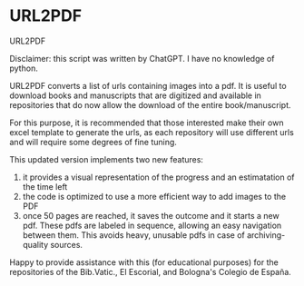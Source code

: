 # URL2PDF
URL2PDF

Disclaimer: this script was written by ChatGPT. I have no knowledge of python.

URL2PDF converts a list of urls containing images into a pdf. It is useful to download books and manuscripts that are digitized and available in repositories that do now allow the download of the entire book/manuscript.

For this purpose, it is recommended that those interested make their own excel template to generate the urls, as each repository will use different urls and will require some degrees of fine tuning. 

This updated version implements two new features:
  1. it provides a visual representation of the progress and an estimatation of the time left
  2. the code is optimized to use a more efficient way to add images to the PDF
  3. once 50 pages are reached, it saves the outcome and it starts a new pdf. These pdfs are labeled in sequence, allowing an easy navigation between them. This avoids heavy, unusable pdfs in case of archiving-quality sources.

Happy to provide assistance with this (for educational purposes) for the repositories of the Bib.Vatic., El Escorial, and Bologna's Colegio de España.
